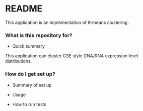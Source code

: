 # README #

This application is an implementation of K-means clustering.

### What is this repository for? ###

* Quick summary

This application can cluster GSE style DNA/RNA expression level distributions.

### How do I get set up? ###

* Summary of set up

* Usage

* How to run tests

